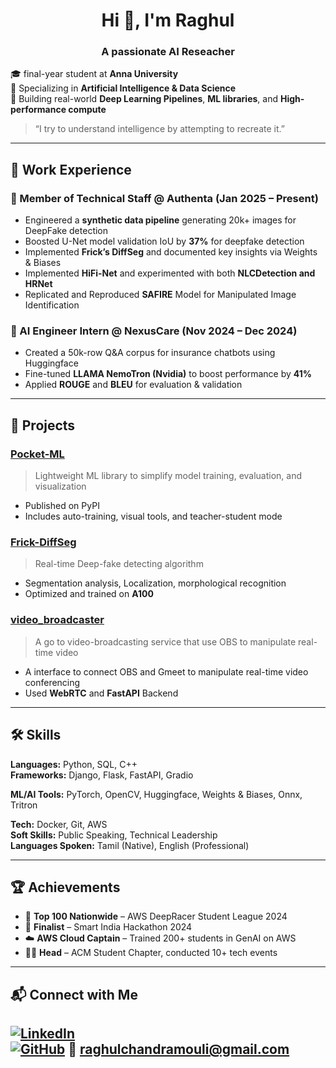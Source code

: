 <h1 align="center">Hi 👋, I'm Raghul</h1>
<h3 align="center">A passionate AI Reseacher</h3>


🎓 final-year student at **Anna University**  
🧠 Specializing in **Artificial Intelligence & Data Science**  
🚀 Building real-world **Deep Learning Pipelines**, **ML libraries**, and **High-performance compute**  

> “I try to understand intelligence by attempting to recreate it.”


---

## 💼 Work Experience

### 🔹 Member of Technical Staff @ Authenta (Jan 2025 – Present)
- Engineered a **synthetic data pipeline** generating 20k+ images for DeepFake detection
- Boosted U-Net model validation IoU by **37%** for deepfake detection
- Implemented **Frick’s DiffSeg** and documented key insights via Weights & Biases
- Implemented **HiFi-Net** and experimented with both **NLCDetection and HRNet**
- Replicated and Reproduced **SAFIRE** Model for Manipulated Image Identification

### 🔹 AI Engineer Intern @ NexusCare (Nov 2024 – Dec 2024)
- Created a 50k-row Q&A corpus for insurance chatbots using Huggingface
- Fine-tuned **LLAMA NemoTron (Nvidia)** to boost performance by **41%**
- Applied **ROUGE** and **BLEU** for evaluation & validation

---

## 🧪 Projects

### [Pocket-ML](https://github.com/raghulchandramouli/pocket_ml)
> Lightweight ML library to simplify model training, evaluation, and visualization  
- Published on PyPI  
- Includes auto-training, visual tools, and teacher-student mode

### [Frick-DiffSeg](https://github.com/raghulchandramouli/Frick_diffseg)
> Real-time Deep-fake detecting algorithm  
- Segmentation analysis, Localization, morphological recognition  
- Optimized and trained on **A100**

### [video_broadcaster](https://github.com/raghulchandramouli/video_broadcaster)
> A go to video-broadcasting service that use OBS to manipulate real-time video
- A interface to connect OBS and Gmeet to manipulate real-time video conferencing
- Used **WebRTC** and **FastAPI** Backend

---

## 🛠️ Skills

**Languages:** Python, SQL, C++  
**Frameworks:** Django, Flask, FastAPI, Gradio

**ML/AI Tools:** PyTorch, OpenCV, Huggingface, Weights & Biases, Onnx, Tritron

**Tech:** Docker, Git, AWS  
**Soft Skills:** Public Speaking, Technical Leadership  
**Languages Spoken:** Tamil (Native), English (Professional)

---

## 🏆 Achievements

- 🥇 **Top 100 Nationwide** – AWS DeepRacer Student League 2024  
- 🧠 **Finalist** – Smart India Hackathon 2024  
- ☁️ **AWS Cloud Captain** – Trained 200+ students in GenAI on AWS  
- 🧑‍💻 **Head** – ACM Student Chapter, conducted 10+ tech events
  
---

## 📬 Connect with Me

[![LinkedIn](https://img.shields.io/badge/LinkedIn-blue?style=flat&logo=linkedin)](https://www.linkedin.com/in/raghul-chandramouli/)  
[![GitHub](https://img.shields.io/badge/GitHub-000?style=flat&logo=github)](https://github.com/raghulchandramouli)
📧 raghulchandramouli@gmail.com
---

